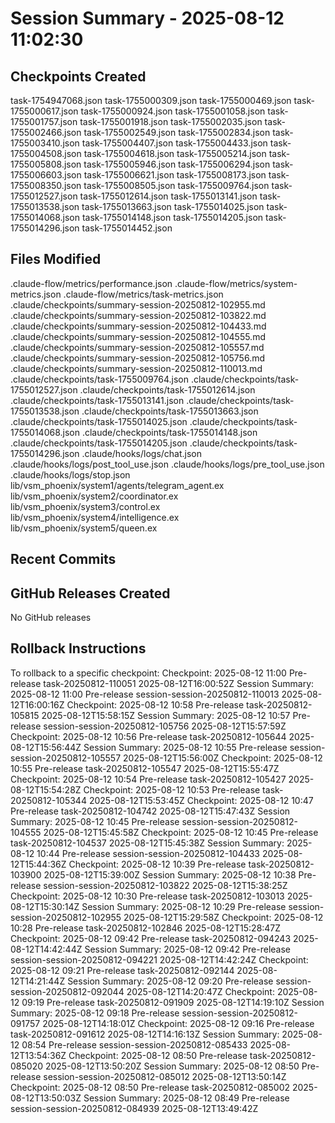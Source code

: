 # Session Summary - 2025-08-12 11:02:30

## Checkpoints Created
task-1754947068.json
task-1755000309.json
task-1755000469.json
task-1755000617.json
task-1755000924.json
task-1755001058.json
task-1755001757.json
task-1755001918.json
task-1755002035.json
task-1755002466.json
task-1755002549.json
task-1755002834.json
task-1755003410.json
task-1755004407.json
task-1755004433.json
task-1755004508.json
task-1755004618.json
task-1755005214.json
task-1755005808.json
task-1755005946.json
task-1755006294.json
task-1755006603.json
task-1755006621.json
task-1755008173.json
task-1755008350.json
task-1755008505.json
task-1755009764.json
task-1755012527.json
task-1755012614.json
task-1755013141.json
task-1755013538.json
task-1755013663.json
task-1755014025.json
task-1755014068.json
task-1755014148.json
task-1755014205.json
task-1755014296.json
task-1755014452.json

## Files Modified
.claude-flow/metrics/performance.json
.claude-flow/metrics/system-metrics.json
.claude-flow/metrics/task-metrics.json
.claude/checkpoints/summary-session-20250812-102955.md
.claude/checkpoints/summary-session-20250812-103822.md
.claude/checkpoints/summary-session-20250812-104433.md
.claude/checkpoints/summary-session-20250812-104555.md
.claude/checkpoints/summary-session-20250812-105557.md
.claude/checkpoints/summary-session-20250812-105756.md
.claude/checkpoints/summary-session-20250812-110013.md
.claude/checkpoints/task-1755009764.json
.claude/checkpoints/task-1755012527.json
.claude/checkpoints/task-1755012614.json
.claude/checkpoints/task-1755013141.json
.claude/checkpoints/task-1755013538.json
.claude/checkpoints/task-1755013663.json
.claude/checkpoints/task-1755014025.json
.claude/checkpoints/task-1755014068.json
.claude/checkpoints/task-1755014148.json
.claude/checkpoints/task-1755014205.json
.claude/checkpoints/task-1755014296.json
.claude/hooks/logs/chat.json
.claude/hooks/logs/post_tool_use.json
.claude/hooks/logs/pre_tool_use.json
.claude/hooks/logs/stop.json
lib/vsm_phoenix/system1/agents/telegram_agent.ex
lib/vsm_phoenix/system2/coordinator.ex
lib/vsm_phoenix/system3/control.ex
lib/vsm_phoenix/system4/intelligence.ex
lib/vsm_phoenix/system5/queen.ex

## Recent Commits


## GitHub Releases Created
No GitHub releases

## Rollback Instructions
To rollback to a specific checkpoint:
Checkpoint: 2025-08-12 11:00	Pre-release	task-20250812-110051	2025-08-12T16:00:52Z
Session Summary: 2025-08-12 11:00	Pre-release	session-session-20250812-110013	2025-08-12T16:00:16Z
Checkpoint: 2025-08-12 10:58	Pre-release	task-20250812-105815	2025-08-12T15:58:15Z
Session Summary: 2025-08-12 10:57	Pre-release	session-session-20250812-105756	2025-08-12T15:57:59Z
Checkpoint: 2025-08-12 10:56	Pre-release	task-20250812-105644	2025-08-12T15:56:44Z
Session Summary: 2025-08-12 10:55	Pre-release	session-session-20250812-105557	2025-08-12T15:56:00Z
Checkpoint: 2025-08-12 10:55	Pre-release	task-20250812-105547	2025-08-12T15:55:47Z
Checkpoint: 2025-08-12 10:54	Pre-release	task-20250812-105427	2025-08-12T15:54:28Z
Checkpoint: 2025-08-12 10:53	Pre-release	task-20250812-105344	2025-08-12T15:53:45Z
Checkpoint: 2025-08-12 10:47	Pre-release	task-20250812-104742	2025-08-12T15:47:43Z
Session Summary: 2025-08-12 10:45	Pre-release	session-session-20250812-104555	2025-08-12T15:45:58Z
Checkpoint: 2025-08-12 10:45	Pre-release	task-20250812-104537	2025-08-12T15:45:38Z
Session Summary: 2025-08-12 10:44	Pre-release	session-session-20250812-104433	2025-08-12T15:44:36Z
Checkpoint: 2025-08-12 10:39	Pre-release	task-20250812-103900	2025-08-12T15:39:00Z
Session Summary: 2025-08-12 10:38	Pre-release	session-session-20250812-103822	2025-08-12T15:38:25Z
Checkpoint: 2025-08-12 10:30	Pre-release	task-20250812-103013	2025-08-12T15:30:14Z
Session Summary: 2025-08-12 10:29	Pre-release	session-session-20250812-102955	2025-08-12T15:29:58Z
Checkpoint: 2025-08-12 10:28	Pre-release	task-20250812-102846	2025-08-12T15:28:47Z
Checkpoint: 2025-08-12 09:42	Pre-release	task-20250812-094243	2025-08-12T14:42:44Z
Session Summary: 2025-08-12 09:42	Pre-release	session-session-20250812-094221	2025-08-12T14:42:24Z
Checkpoint: 2025-08-12 09:21	Pre-release	task-20250812-092144	2025-08-12T14:21:44Z
Session Summary: 2025-08-12 09:20	Pre-release	session-session-20250812-092044	2025-08-12T14:20:47Z
Checkpoint: 2025-08-12 09:19	Pre-release	task-20250812-091909	2025-08-12T14:19:10Z
Session Summary: 2025-08-12 09:18	Pre-release	session-session-20250812-091757	2025-08-12T14:18:01Z
Checkpoint: 2025-08-12 09:16	Pre-release	task-20250812-091612	2025-08-12T14:16:13Z
Session Summary: 2025-08-12 08:54	Pre-release	session-session-20250812-085433	2025-08-12T13:54:36Z
Checkpoint: 2025-08-12 08:50	Pre-release	task-20250812-085020	2025-08-12T13:50:20Z
Session Summary: 2025-08-12 08:50	Pre-release	session-session-20250812-085012	2025-08-12T13:50:14Z
Checkpoint: 2025-08-12 08:50	Pre-release	task-20250812-085002	2025-08-12T13:50:03Z
Session Summary: 2025-08-12 08:49	Pre-release	session-session-20250812-084939	2025-08-12T13:49:42Z
